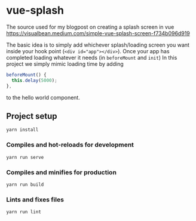 # vue-splash
The source used for my blogpost on creating a splash screen in vue https://visualbean.medium.com/simple-vue-splash-screen-f734b096d919

The basic idea is to simply add whichever splash/loading screen you want inside your hook point (`<div id="app"></div>`).
Once your app has completed loading whatever it needs (in `beforeMount` and `init`)
In this project we simply mimic loading time by adding 

``` javascript
beforeMount() {
  this.delay(5000);
},
```
to the hello world component.


## Project setup
```
yarn install
```

### Compiles and hot-reloads for development
```
yarn run serve
```

### Compiles and minifies for production
```
yarn run build
```

### Lints and fixes files
```
yarn run lint
```
